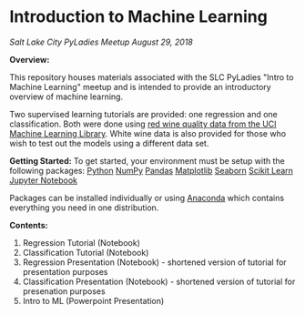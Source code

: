 # Introduction to Machine Learning

*Salt Lake City PyLadies Meetup
August 29, 2018*

__Overview:__

This repository houses materials associated with the SLC PyLadies "Intro to Machine Learning" meetup and is intended to provide an introductory overview of machine learning.  

Two supervised learning tutorials are provided: one regression and one classification.  Both were done using [red wine quality data from the UCI Machine Learning Library](https://archive.ics.uci.edu/ml/datasets/Wine+Quality).  White wine data is also provided for those who wish to test out the models using a different data set.  

__Getting Started:__
To get started, your environment must be setup with the following packages:
[Python](https://www.python.org/downloads/)
[NumPy](https://docs.scipy.org/doc/numpy/user/install.html)
[Pandas](https://pandas.pydata.org/pandas-docs/stable/install.html)
[Matplotlib](https://matplotlib.org/users/installing.html)
[Seaborn](https://seaborn.pydata.org/installing.html)
[Scikit Learn](http://scikit-learn.org/stable/install.html)
[Jupyter Notebook](http://jupyter.org/install)

Packages can be installed individually or using [Anaconda](https://www.anaconda.com/download/) which contains everything you need in one distribution.

__Contents:__
1. Regression Tutorial (Notebook)
2. Classification Tutorial (Notebook)
3. Regression Presentation (Notebook) - shortened version of tutorial for presentation purposes
4. Classification Presentation (Notebook) - shortened version of tutorial for presenation purposes 
5. Intro to ML (Powerpoint Presentation)

